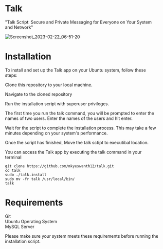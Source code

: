 # Talk
"Talk Script: Secure and Private Messaging for Everyone on Your System and Network"

![Screenshot_2023-02-22_06-51-20](https://user-images.githubusercontent.com/47426782/221023387-53e04ca0-955b-4295-b029-cbedf8397e87.png)


# Installation
To install and set up the Talk app on your Ubuntu system, follow these steps:

Clone this repository to your local machine.

Navigate to the cloned repository

Run the installation script with superuser privileges.

The first time you run the talk command, you will be prompted to enter the names of two users. Enter the names of the users and hit enter.

Wait for the script to complete the installation process. This may take a few minutes depending on your system's performance.

Once the script has finished, 
Move the talk sctipt to executibal location.

You can access the Talk app by executing the talk command in your terminal

`git clone https://github.com/mkyeswanth12/talk.git` \
`cd talk` \
`sudo ./talk.install` \
`sudo mv -fr talk /usr/local/bin/` \
`talk`

# Requirements
Git \
Ubuntu Operating System \
MySQL Server 

Please make sure your system meets these requirements before running the installation script.
